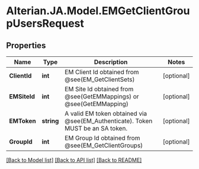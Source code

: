 # Alterian.JA.Model.EMGetClientGroupUsersRequest

## Properties

Name | Type | Description | Notes
------------ | ------------- | ------------- | -------------
**ClientId** | **int** | EM Client Id obtained from @see(EM_GetClientSets) | [optional] 
**EMSiteId** | **int** | EM Site Id obtained from @see(GetEMMappings) or @see(GetEMMapping) | [optional] 
**EMToken** | **string** | A valid EM token obtained via @see(EM_Authenticate).  Token MUST be an SA token. | [optional] 
**GroupId** | **int** | EM Group Id obtained from @see(EM_GetClientGroups) | [optional] 

[[Back to Model list]](../README.md#documentation-for-models) [[Back to API list]](../README.md#documentation-for-api-endpoints) [[Back to README]](../README.md)

